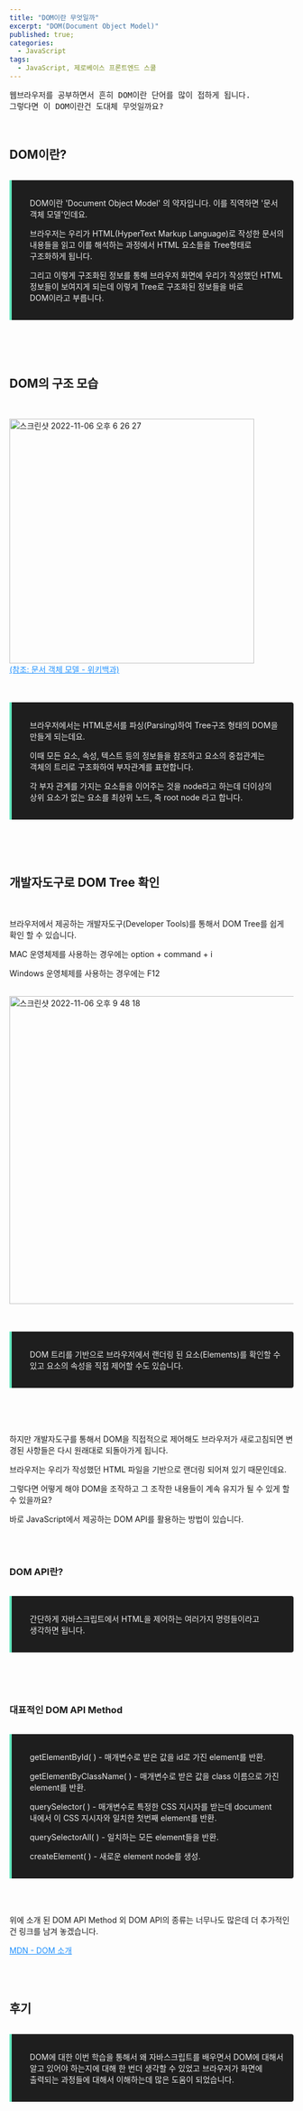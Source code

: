 ```yaml
---
title: "DOM이란 무엇일까"
excerpt: "DOM(Document Object Model)"
published: true;
categories:
  - JavaScript
tags:
  - JavaScript, 제로베이스 프론트엔드 스쿨
---
```


<pre>웹브라우저를 공부하면서 흔히 DOM이란 단어를 많이 접하게 됩니다.
그렇다면 이 DOM이란건 도대체 무엇일까요?  
</pre>
<br>

## DOM이란?

<blockquote style='margin: 2rem 0px;
    max-width: 768px;
    word-break: keep-all;
    border-left: 4px solid #63E6BE;
    border-top-right-radius: 4px;
    border-bottom-right-radius: 4px;
    background: #1E1E1E;
    padding: 1rem 1rem 1rem 2rem;
    color: #ECECEC;'>
  <p>DOM이란 'Document Object Model' 의 약자입니다. 이를 직역하면 '문서 객체 모델'인데요.</p>
  <p> 브라우저는 우리가 HTML(HyperText Markup Language)로 작성한 문서의 내용들을 읽고 이를 해석하는 과정에서 HTML 요소들을 Tree형태로 구조화하게 됩니다.</p>
  <p>그리고 이렇게 구조화된 정보를 통해 브라우저 화면에 우리가 작성했던 HTML 정보들이 보여지게 되는데 이렇게 Tree로 구조화된 정보들을 바로 DOM이라고 부릅니다.</p>
</blockquote>
<br><br>

## DOM의 구조 모습

<img style="margin: 2rem auto 0" width="434" alt="스크린샷 2022-11-06 오후 6 26 27" src="https://user-images.githubusercontent.com/76745621/200169360-9a6b3690-620d-4601-b5f8-c837c192e5c0.png">
<br>
<a style='color: dodgerblue' href='https://ko.wikipedia.org/wiki/%EB%AC%B8%EC%84%9C_%EA%B0%9D%EC%B2%B4_%EB%AA%A8%EB%8D%B8'>(참조: 문서 객체 모델 - 위키백과)</a>
<br><br>
<blockquote style='margin: 2rem 0px;
    max-width: 768px;
    word-break: keep-all;
    border-left: 4px solid #63E6BE;
    border-top-right-radius: 4px;
    border-bottom-right-radius: 4px;
    background: #1E1E1E;
    padding: 1rem 1rem 1rem 2rem;
    color: #ECECEC;'>
  <p>브라우저에서는 HTML문서를 파싱(Parsing)하여 Tree구조 형태의 DOM을 만들게 되는데요.</p>
  <p>이때 모든 요소, 속성, 텍스트 등의 정보들을 참조하고 요소의 중첩관계는 객체의 트리로 구조화하여 부자관계를 표현합니다.</p>
  <p>각 부자 관계를 가지는 요소들을 이어주는 것을 node라고 하는데 더이상의 상위 요소가 없는 요소를 최상위 노드, 즉 root node 라고 합니다.</p>
</blockquote>
<br><br>

## 개발자도구로 DOM Tree 확인

<br>
<p>브라우저에서 제공하는 개발자도구(Developer Tools)를 통해서 DOM Tree를 쉽게 확인 할 수 있습니다.</p>
<p>MAC 운영체제를 사용하는 경우에는 option + command + i</p>
<p>Windows 운영체제를 사용하는 경우에는 F12</p>
<br>
<img style='margin: 0 auto' width="546" alt="스크린샷 2022-11-06 오후 9 48 18" src="https://user-images.githubusercontent.com/76745621/200172745-a95157ef-b955-47a9-b435-f41ab43a60ec.png">
<br><br>

<blockquote style='margin: 2rem 0px;
    max-width: 768px;
    word-break: keep-all;
    border-left: 4px solid #63E6BE;
    border-top-right-radius: 4px;
    border-bottom-right-radius: 4px;
    background: #1E1E1E;
    padding: 1rem 1rem 1rem 2rem;
    color: #ECECEC;'>
  
  <p>DOM 트리를 기반으로 브라우저에서 랜더링 된 요소(Elements)를 확인할 수 있고 요소의 속성을 직접 제어할 수도 있습니다.</p>
</blockquote>

<br><br>

<p>하지만 개발자도구를 통해서 DOM을 직접적으로 제어해도 브라우저가 새로고침되면 변경된 사항들은 다시 원래대로 되돌아가게 됩니다.</p>
<p>브라우저는 우리가 작성했던 HTML 파일을 기반으로 랜더링 되어져 있기 때문인데요.</p>
<p>그렇다면 어떻게 해야 DOM을 조작하고 그 조작한 내용들이 계속 유지가 될 수 있게 할 수 있을까요?</p>
<p>바로 JavaScript에서 제공하는 DOM API를 활용하는 방법이 있습니다.</p>
<br><br>

### DOM API란?

<blockquote style='margin: 2rem 0px;
    max-width: 508px;
    word-break: keep-all;
    border-left: 4px solid #63E6BE;
    border-top-right-radius: 4px;
    border-bottom-right-radius: 4px;
    background: #1E1E1E;
    padding: 1rem 1rem 1rem 2rem;
    color: #ECECEC;'>
  <p>간단하게 자바스크립트에서 HTML을 제어하는 여러가지 명령들이라고 생각하면 됩니다.</p>
</blockquote>

<br><br>

### 대표적인 DOM API Method

<blockquote style='margin: 2rem 0px;
    max-width: 768px;
    word-break: keep-all;
    border-left: 4px solid #63E6BE;
    border-top-right-radius: 4px;
    border-bottom-right-radius: 4px;
    background: #1E1E1E;
    padding: 1rem 1rem 1rem 2rem;
    color: #ECECEC;'>
      <p>getElementById( ) - 매개변수로 받은 값을 id로 가진 element를 반환.</p>
      <p>getElementByClassName( ) - 매개변수로 받은 값을 class 이름으로 가진 element를 반환.</p>
      <p>querySelector( ) - 매개변수로 특정한 CSS 지시자를 받는데 document 내에서 이 CSS 지시자와 일치한
첫번째 element를 반환.</p>
  <p>querySelectorAll( ) - 일치하는 모든 element들을 반환.</p>
  <p>createElement( ) - 새로운 element node를 생성.</p>
</blockquote>

<br>

<p>위에 소개 된 DOM API Method 외 DOM API의 종류는 너무나도 많은데 더 추가적인건 링크를 남겨 놓겠습니다.</p>

<a style='color: dodgerblue' href='https://developer.mozilla.org/ko/docs/Web/API/Document_Object_Model/Introduction#dom_%EC%97%90_%EC%96%B4%EB%96%BB%EA%B2%8C_%EC%A0%91%EA%B7%BC%ED%95%A0_%EC%88%98_%EC%9E%88%EB%8A%94%EA%B0%80'>MDN - DOM 소개</a>

<br><br>

## 후기

<blockquote style='margin: 2rem 0px;
    max-width: 768px;
    word-break: keep-all;
    border-left: 4px solid #63E6BE;
    border-top-right-radius: 4px;
    border-bottom-right-radius: 4px;
    background: #1E1E1E;
    padding: 1rem 1rem 1rem 2rem;
    color: #ECECEC;'>
  <p>DOM에 대한 이번 학습을 통해서 왜 자바스크립트를 배우면서 DOM에 대해서 알고 있어야 하는지에 대해 한 번더 생각할 수 있었고 브라우저가 화면에 출력되는 과정들에 대해서 이해하는데 많은 도움이 되었습니다.</p>
</blockquote>
